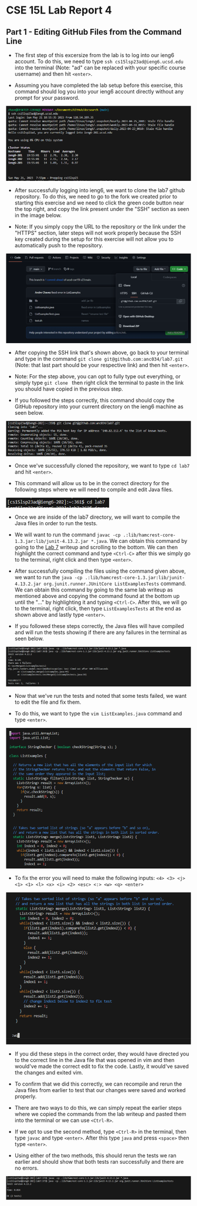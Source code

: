 # **CSE 15L Lab Report 4**

## **Part 1 - Editing GitHub Files from the Command Line**

- The first step of this excersize from the lab is to log into our ieng6 account. To do this, we need to type `ssh cs15lsp23ad@ieng6.ucsd.edu` into the terminal (Note: "ad" can be replaced with your specific course username) and then hit `<enter>`.

- Assuming you have completed the lab setup before this exercise, this command should log you into your ieng6 account directly without any prompt for your password.

![Image](loggedIn.png)

- After successfully logging into ieng6, we want to clone the lab7 github repository. To do this, we need to go to the fork we created prior to starting this exercise and we need to click the green code button near the top right, and copy the link present under the "SSH" section as seen in the image below.

- Note: If you simply copy the URL to the repository or the link under the "HTTPS" section, later steps will not work properly because the SSH key created during the setup for this exercise will not allow you to automatically push to the repository.

![Image](copyRepo.png)

- After copying the SSH link that's shown above, go back to your terminal and type in the command `git clone git@github.com:anc034/lab7.git` (Note: that last part should be your respective link) and then hit `<enter>`.

- Note: For the step above, you can opt to fully type out everything, or simply type `git clone ` then right click the terminal to paste in the link you should have copied in the previous step.

- If you followed the steps correctly, this command should copy the GitHub repository into your current directory on the ieng6 machine as seen below.

![Image](gitClone.png)

- Once we've successfully cloned the repository, we want to type `cd lab7` and hit `<enter>`.

- This command will allow us to be in the correct directory for the following steps where we will need to compile and edit Java files.

![Image](cd1.png)

- Once we are inside of the lab7 directory, we will want to compile the Java files in order to run the tests.

- We will want to run the command `javac -cp .:lib/hamcrest-core-1.3.jar:lib/junit-4.13.2.jar *.java`. We can obtain this command by going to the [Lab 7](https://ucsd-cse15l-s23.github.io/week/week7/) writeup and scrolling to the bottom. We can then highlight the correct command and type `<Ctrl-C>` after this we simply go to the terminal, right click and then type `<enter>`.

- After successfully compiling the files using the command given above, we want to run the `java -cp .:lib/hamcrest-core-1.3.jar:lib/junit-4.13.2.jar org.junit.runner.JUnitCore ListExamplesTests` command. We can obtain this command by going to the same lab writeup as mentioned above and copying the command found at the bottom up until the "..." by highlighting it and typing `<Ctrl-C>`. After this, we will go to the terminal, right click, then type `ListExamplesTests` at the end as shown above and lastly type `<enter>`.

- If you followed these steps correctly, the Java files will have compiled and will run the tests showing if there are any failures in the terminal as seen below.

![Image](failures.png)

- Now that we've run the tests and noted that some tests failed, we want to edit the file and fix them.

- To do this, we want to type the `vim ListExamples.java` command and type `<enter>`.

![Image](vim.png)

- To fix the error you will need to make the following inputs: `<4> <3> <j> <1> <1> <l> <x> <i> <2> <esc> <:> <w> <q> <enter>`

![Image](vimEdited.png)

- If you did these steps in the correct order, they would have directed you to the correct line in the Java file that was opened in vim and then would've made the correct edit to fix the code. Lastly, it would've saved the changes and exited vim.

- To confirm that we did this correctly, we can recompile and rerun the Java files from earlier to test that our changes were saved and worked properly.

- There are two ways to do this, we can simply repeat the earlier steps where we copied the commands from the lab writeup and pasted them into the terminal or we can use `<Ctrl-R>`.

- If we opt to use the second method, type `<Ctrl-R>` in the terminal, then type `javac` and type `<enter>`. After this type `java` and press `<space>` then type `<enter>`.

- Using either of the two methods, this should rerun the tests we ran earlier and should show that both tests ran successfully and there are no errors.

![Image](successfulRun.png)
